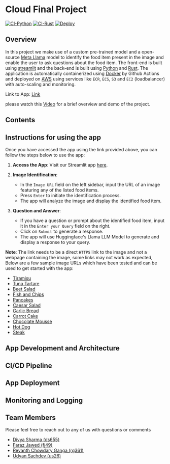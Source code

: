 # Cloud Final Project

[![CI-Python](https://github.com/nogibjj/Final_Project_Cloud/actions/workflows/python.yml/badge.svg)](https://github.com/nogibjj/Final_Project_Cloud/actions/workflows/python.yml)  [![CI-Rust](https://github.com/nogibjj/Final_Project_Cloud/actions/workflows/rust.yml/badge.svg)](https://github.com/nogibjj/Final_Project_Cloud/actions/workflows/rust.yml)  [![Deploy](https://github.com/nogibjj/Final_Project_Cloud/actions/workflows/deploy.yml/badge.svg)](https://github.com/nogibjj/Final_Project_Cloud/actions/workflows/deploy.yml)

## Overview
In this project we make use of a custom pre-trained model and a open-source [Meta Llama](https://huggingface.co/meta-llama/Meta-Llama-3-8B) model to identify the food item present in the image and enable the user to ask questions about the food item. The front-end is built using [streamlit](https://streamlit.io/) and the back-end is built using [Python](https://www.python.org/) and [Rust](https://www.rust-lang.org/). The application is automatically containerized using [Docker](https://www.docker.com/) by Github Actions and deployed on [AWS](https://aws.amazon.com/) using services like ``ECR``, ``ECS``, ``S3`` and ``EC2`` (loadbalancer) with auto-scaling and monitoring. 

Link to App: [Link](http://cf-ecs-lb-162243208.us-east-2.elb.amazonaws.com/)

please watch this [Video](youtube.com) for a brief overview and demo of the project.

## Contents


## Instructions for using the app
Once you have accessed the app using the link provided above, you can follow the steps below to use the app:

1. **Access the App**: Visit our Streamlit app [here](http://cf-ecs-lb-162243208.us-east-2.elb.amazonaws.com/).

2. **Image Identification**:
    - In the `Image URL` field on the left sidebar, input the URL of an image featuring any of the listed food items.
    - Press `Enter` to initiate the identification process.
    - The app will analyze the image and display the identified food item.

3. **Question and Answer**:
    - If you have a question or prompt about the identified food item, input it in the `Enter your Query` field on the right.
    - Click on `Submit` to generate a response.
    - The app will use Huggingface's Llama LLM Model to generate and display a response to your query.

**Note**: The link needs to be a direct ``HTTPS`` link to the image and not a webpage containing the image, some links may not work as expected, Below are a few sample image URLs which have been tested and can be used to get started with the app:
- [Tiramisu](https://nourishingniki.com/wp-content/uploads/2022/05/Healthy-Tiramisu-3.jpg)
- [Tuna Tartare](https://whisperofyum.com/wp-content/uploads/2022/04/tuna-tartare-recipe.jpg)
- [Beet Salad](https://www.indianhealthyrecipes.com/wp-content/uploads/2021/04/beetroot-salad-recipe.jpg)
- [Fish and Chips](https://forkandtwist.com/wp-content/uploads/2021/04/IMG_0102-500x500.jpg)
- [Pancakes](https://mojo.generalmills.com/api/public/content/Pw6SBIgi-Ee6pTZBpU1oBg_gmi_hi_res_jpeg.jpeg?v=448d88d0&t=466b54bb264e48b199fc8e83ef1136b4)
- [Caesar Salad](https://assets.bonappetit.com/photos/624215f8a76f02a99b29518f/1:1/w_2800,h_2800,c_limit/0328-ceasar-salad-lede.jpg)
- [Garlic Bread](https://www.simplyrecipes.com/thmb/5JwdiUjcSPTxyuhmdqv8pM8kWs0=/1500x0/filters:no_upscale():max_bytes(150000):strip_icc()/Garlic-Bread-METHOD-2-3-1c5f5cfa8bf6408c84c0596eea83f8e8.jpg)
- [Carrot Cake](https://www.janespatisserie.com/wp-content/uploads/2015/08/CarrotCake3-scaled.jpg)
- [Chocolate Mousse](https://bakerbynature.com/wp-content/uploads/2023/08/Easy-Chocolate-Mousse-Baker-by-Nature-12636.jpg)
- [Hot Dog](https://www.brit.co/media-library/gourmet-hot-dogs.png?id=33770089&width=600&height=600&quality=90&coordinates=0%2C176%2C0%2C164)
- [Steak](https://jesspryles.com/wp-content/uploads/2020/04/untitled-2.jpg)

## App Development and Architecture



## CI/CD Pipeline

## App Deployment

## Monitoring and Logging

## Team Members
Please feel free to reach out to any of us with questions or comments
-   [Divya Sharma (ds655)](https://github.com/DivyaSharma0795)
-   [Faraz Jawed (fj49)](https://github.com/farazjawedd)
-   [Revanth Chowdary Ganga (rg361)](https://github.com/revanth7667)
-   [Udyan Sachdev (us26)](https://github.com/udyansachdev1)
